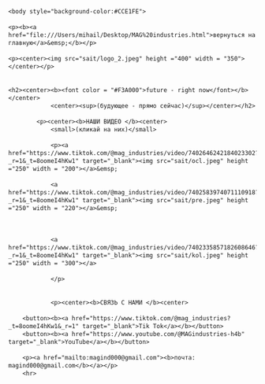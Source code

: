 
<html>
	<head>
	<title>MAG industries</title>
	<meta name="Glushnev Mikhail Alekseevich">
	<meta countent ="The site of the company MAG industries">
	<meta name="Keyboards" content="sait, MAG industries, interesting, tehnology, content, startup, 3d printer, arduino, code, knowledge, machine, auto, car, connection, Tik Tok, YouTube, future">	
	</head>
	
    <body style="background-color:#CCE1FE">
    
    <p><b><a href="file:///Users/mihail/Desktop/MAG%20industries.html">вернуться на главную</a>&emsp;</b></p>
    
    <p><center><img src="sait/logo_2.jpeg" height ="400" width = "350"></center></p>
    
    
    <h2><center><b><font color = "#F3A000">future - right now</font></b></center>
				<center><sup>(будующее - прямо сейчас)</sup></center></h2>
				
			<p><center><b>НАШИ ВИДЕО </b><center>	
				<small>(кликай на них)</small>
				
				<p><a href="https://www.tiktok.com/@mag_industries/video/7402646242184023302?_r=1&_t=8oomeI4hKw1" target="_blank"><img src="sait/ocl.jpeg" height ="250" width = "200"></a>&emsp;
				
				<a href="https://www.tiktok.com/@mag_industries/video/7402583974071110918?_r=1&_t=8oomeI4hKw1" target="_blank"><img src="sait/pre.jpeg" height ="250" width = "220"></a>&emsp;
				
				
				
				<a href="https://www.tiktok.com/@mag_industries/video/7402335857182608646?_r=1&_t=8oomeI4hKw1" target="_blank"><img src="sait/kol.jpeg" height ="250" width = "300"></a>
				
				</p>
				
				
				<p><center><b>СВЯЗЬ С НАМИ </b><center>
		
		<button><b><a href="https://www.tiktok.com/@mag_industries?_t=8oomeI4hKw1&_r=1" target="_blank">Tik Tok</a></b></button>
		<button><b><a href="https://www.youtube.com/@MAGindustries-h4b" target="_blank">YouTube</a></b></button>
		
		<p><a href="mailto:magind000@gmail.com"><b>почта: magind000@gmail.com</b></a></p>
		<hr>
	
